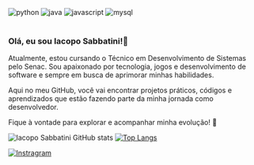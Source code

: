 <div style="display: inline_block"><br/>
	<img align="center" alt="python" src="https://img.shields.io/badge/Python-3776AB?style=for-the-badge&logo=python&logoColor=white"/>
	<img align="center" alt="java" src="https://img.shields.io/badge/Java-ED8B00?style=for-the-badge&logo=openjdk&logoColor=white"/>
  	<img align="center" alt="javascript" src="https://img.shields.io/badge/JavaScript-F7DF1E?style=for-the-badge&logo=javascript&logoColor=black"/>
	<img align="center" alt="mysql" src="https://img.shields.io/badge/MySQL-005C84?style=for-the-badge&logo=mysql&logoColor=white"/>
</div><br/>


### Olá, eu sou Iacopo Sabbatini!👋

Atualmente, estou cursando o Técnico em Desenvolvimento de Sistemas pelo Senac. Sou apaixonado por tecnologia, jogos e desenvolvimento de software e sempre em busca de aprimorar minhas habilidades.

Aqui no meu GitHub, você vai encontrar projetos práticos, códigos e aprendizados que estão fazendo parte da minha jornada como desenvolvedor.

Fique à vontade para explorar e acompanhar minha evolução! 🚀

![Iacopo Sabbatini GitHub stats](https://github-readme-stats.vercel.app/api?username=IacopoSabbatini&show_icons=true&theme=radical)
[![Top Langs](https://github-readme-stats.vercel.app/api/top-langs/?username=anuraghazra)](https://github.com/anuraghazra/github-readme-stats)


[![Instragram](https://img.shields.io/badge/Instagram-E4405F?style=for-the-badge&logo=instagram&logoColor=white)](https://www.instagram.com/iacopo_giovanni/)


